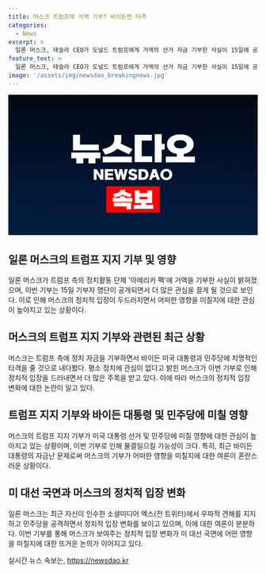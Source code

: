 ```yaml
---
title: 머스크 트럼프에 거액 기부? 바이든엔 타격
categories:
  - News
excerpt: >
  일론 머스크, 테슬라 CEO가 도널드 트럼프에게 거액의 선거 자금 기부한 사실이 15일에 공개될 예정이다. 이로 인해 머스크의 우파적 견해와 미국 대통령 선거에 대한 영향이 예상된다. 또한 트럼프 지지 기부로 인해 머스크의 민주당에 대한 태도 변화가 논의된다. 한편, 바이든 대통령은 고액 기부자들의 기부가 줄어들고 있는 점을 고려해 대선에 대한 지원이 약해지고 있다.
feature_text: >
  일론 머스크, 테슬라 CEO가 도널드 트럼프에게 거액의 선거 자금 기부한 사실이 15일에 공개될 예정이다. 이로 인해 머스크의 우파적 견해와 미국 대통령 선거에 대한 영향이 예상된다. 또한 트럼프 지지 기부로 인해 머스크의 민주당에 대한 태도 변화가 논의된다. 한편, 바이든 대통령은 고액 기부자들의 기부가 줄어들고 있는 점을 고려해 대선에 대한 지원이 약해지고 있다.
image: '/assets/img/newsdao_breakingnews.jpg'
---
```


<p><img src="/assets/img/newsdao_breakingnews.jpg" alt="firstkoreanews 속보" /></p>

<h2 data-ke-size="size26">일론 머스크의 트럼프 지지 기부 및 영향</h2>

<p data-ke-size="size16">일론 머스크가 트럼프 측의 정치활동 단체 '아메리카 팩'에 거액을 기부한 사실이 밝혀졌으며, 이번 기부는 15일 기부자 명단이 공개되면서 더 많은 관심을 끌게 될 것으로 보인다. 이로 인해 머스크의 정치적 입장이 두드러지면서 어떠한 영향을 미칠지에 대한 관심이 높아지고 있는 상황이다.</p>

<h2 data-ke-size="size26">머스크의 트럼프 지지 기부와 관련된 최근 상황</h2>

<p data-ke-size="size16">머스크는 트럼프 측에 정치 자금을 기부하면서 바이든 미국 대통령과 민주당에 치명적인 타격을 줄 것으로 내다봤다. 평소 정치에 관심이 없다고 밝힌 머스크가 이번 기부로 인해 정치적 입장을 드러내면서 더 많은 주목을 받고 있다. 이에 따라 머스크의 정치적 입장 변화에 대한 논란이 일고 있다.</p>

<h2 data-ke-size="size26">트럼프 지지 기부와 바이든 대통령 및 민주당에 미칠 영향</h2>

<p data-ke-size="size16">머스크의 트럼프 지지 기부가 미국 대통령 선거 및 민주당에 미칠 영향에 대한 관심이 높아지고 있는 상황이며, 이번 기부로 인해 물결일으킬 가능성이 크다. 특히, 최근 바이든 대통령의 자금난 문제로써 머스크의 기부가 어떠한 영향을 미칠지에 대한 여론이 혼란스러운 상황이다.</p>

<h2 data-ke-size="size26">미 대선 국면과 머스크의 정치적 입장 변화</h2>

<p data-ke-size="size16">일론 머스크는 최근 자신이 인수한 소셜미디어 엑스(전 트위터)에서 우파적 견해를 지지하고 민주당을 공격하면서 정치적 입장 변화를 보이고 있으며, 이에 대한 여론이 분분하다. 이번 기부를 통해 머스크가 보여주는 정치적 입장 변화가 미 대선 국면에 어떤 영향을 미칠지에 대한 뜨거운 논의가 이어지고 있다.</p>
실시간 뉴스 속보는, <a href="https://newsdao.kr" rel="dofollow">https://newsdao.kr</a>


